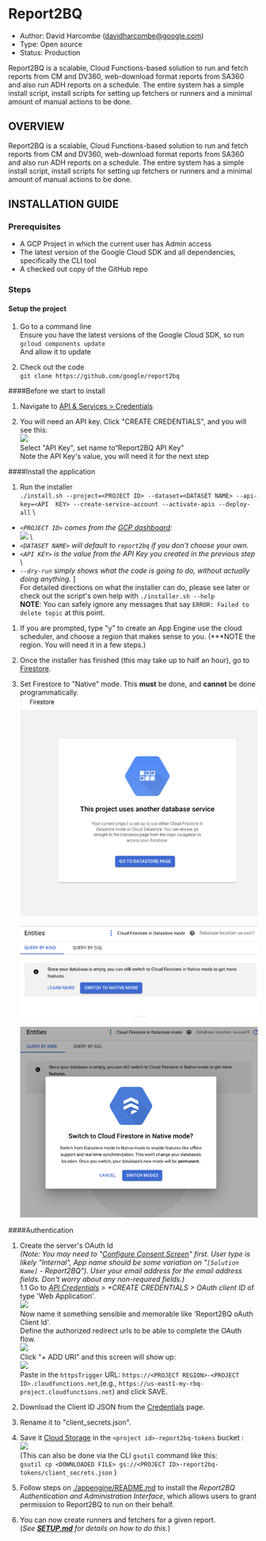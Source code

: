 # Report2BQ

* Author: David Harcombe (davidharcombe@google.com)
* Type: Open source
* Status: Production

Report2BQ is a scalable, Cloud Functions-based solution to run and fetch
reports from CM and DV360, web-download format reports from SA360 and also
run ADH reports on a schedule.
The entire system has a simple install script, install scripts for setting
up fetchers or runners and a minimal amount of manual actions to be done.

## OVERVIEW

Report2BQ is a scalable, Cloud Functions-based solution to run and fetch
reports from CM and DV360, web-download format reports from SA360 and also
run ADH reports on a schedule.
The entire system has a simple install script, install scripts for setting
up fetchers or runners and a minimal amount of manual actions to be done.

## INSTALLATION GUIDE

### Prerequisites

* A GCP Project in which the current user has Admin access
* The latest version of the Google Cloud SDK and all dependencies, specifically
  the CLI tool
* A checked out copy of the GitHub repo

### Steps

#### Setup the project
1. Go to a command line \
Ensure you have the latest versions of the Google Cloud SDK, so run \
`gcloud components update` \
And allow it to update

1. Check out the code \
  `git clone https://github.com/google/report2bq`

####Before we start to install

1. Navigate to [API & Services > Credentials](https://console.cloud.google.com/apis/credentials)

1. You will need an API key. Click "CREATE CREDENTIALS", and you will see this:  
![](screenshots/3a-CreateAPIKey.png)  
Select "API Key", set name to“Report2BQ API Key” \
Note the API Key's value, you will need it for the next step

####Install the application

1. Run the installer \
`./install.sh --project=<PROJECT ID> --dataset=<DATASET NAME> --api-key=<API 
KEY> --create-service-account --activate-apis --deploy-all` \
 * _`<PROJECT ID>` comes from the [GCP dashboard](https://console.cloud.google.com/home/dashboard):_ \
![](screenshots/1-project_id.png) \
 * _`<DATASET NAME>` will default to `report2bq` if you don't choose your own._
 * _`<API KEY>`  is the value from the API Key you created in the previous step_ \
 * _`--dry-run` simply shows what the code is _going_ to do, without actually doing
 anything._  ] \
For detailed directions on what the installer can do, please see later or check
 out the script's own help with `./installer.sh --help` \
**NOTE**: You can safely ignore any messages that say `ERROR: Failed to delete topic` at this point.
1. If you are prompted, type "y" to create an App Engine use the cloud scheduler, and choose a region  that makes
sense to you. (***NOTE the region. You will need it in a few steps.)

1. Once the installer has finished (this may take up to half an hour), go to [Firestore](https://console.cloud.google.com/firestore/data).

1. Set Firestore to "Native" mode. This **must** be done, and **cannot** be done programmatically. \
![](screenshots/firestore-to-native-mode-0.png)\
\
![](screenshots/firestore-to-native-mode-2.png)\
\
![](screenshots/firestore-to-native-mode-1.png)

####Authentication

1. Create the server's OAuth Id \
*(Note: You may need to "[Configure Consent Screen](https://console.cloud.google.com/apis/credentials/consent)" first. User type is likely "Internal", App name should be some variation on "`[Solution Name]` - Report2BQ"). User your email address for the email address fields. Don't worry about any non-required fields.)*\
1.1 Go to _[API Credentials](https://console.cloud.google.com/apis/credentials) > +CREATE CREDENTIALS > OAuth client ID_ of type
'Web Application'. \
![](screenshots/4-OAuthClientId.png) \
Now name it something sensible and memorable like 'Report2BQ oAuth Client Id'. \
Define the authorized redirect urls to be able to complete the OAuth flow.\
![](screenshots/6-RedirectURI.png) \
Click "+ ADD URI"  and this screen will show up: \
![](screenshots/7-OAuthRedirectURI.png) \
Paste in the `httpsTrigger` URL: `https://<PROJECT REGION>-<PROJECT ID>.cloudfunctions.net`,(e.g., `https://us-east1-my-rbq-project.cloudfunctions.net`) and click SAVE.

1. Download the Client ID JSON from the [Credentials](https://console.cloud.google.com/apis/credentials) page.
1. Rename it to "client_secrets.json".
1. Save it [Cloud Storage](https://console.cloud.google.com/storage/browser) in the `<project id>-report2bq-tokens` bucket :\
![](screenshots/5-OAuth_client.png) \
(This can also be done via the CLI `gsutil` command like this: \
`gsutil cp <DOWNLOADED FILE> gs://<PROJECT ID>-report2bq-tokens/client_secrets.json`
)
1. Follow steps on [./appengine/README.md](./appengine/README.md) to install the *Report2BQ Authentication and Administration Interface*, which allows users to grant permission to Report2BQ to run on their behalf.
1. You can now create runners and fetchers for a given report.\
(*See **[SETUP.md](SETUP.md)** for details on how to do this.*)

